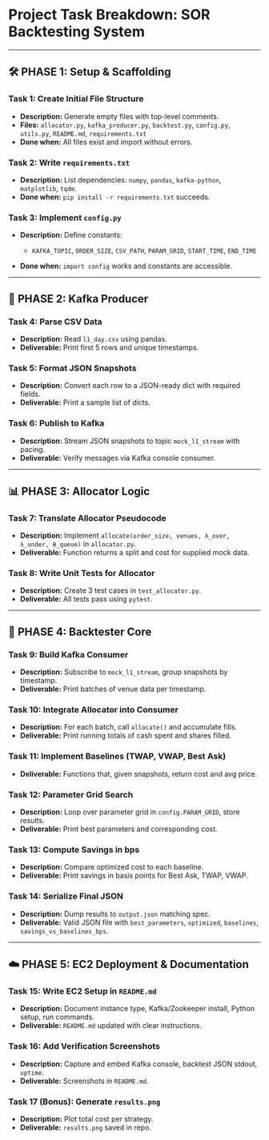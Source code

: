 # Project Task Breakdown: SOR Backtesting System

---

## 🛠️ PHASE 1: Setup & Scaffolding

### Task 1: Create Initial File Structure

* **Description:** Generate empty files with top-level comments.
* **Files:** `allocator.py`, `kafka_producer.py`, `backtest.py`, `config.py`, `utils.py`, `README.md`, `requirements.txt`
* **Done when:** All files exist and import without errors.

### Task 2: Write `requirements.txt`

* **Description:** List dependencies: `numpy`, `pandas`, `kafka-python`, `matplotlib`, `tqdm`.
* **Done when:** `pip install -r requirements.txt` succeeds.

### Task 3: Implement `config.py`

* **Description:** Define constants:

  * `KAFKA_TOPIC`, `ORDER_SIZE`, `CSV_PATH`, `PARAM_GRID`, `START_TIME`, `END_TIME`
* **Done when:** `import config` works and constants are accessible.

---

## 🧩 PHASE 2: Kafka Producer

### Task 4: Parse CSV Data

* **Description:** Read `l1_day.csv` using pandas.
* **Deliverable:** Print first 5 rows and unique timestamps.

### Task 5: Format JSON Snapshots

* **Description:** Convert each row to a JSON-ready dict with required fields.
* **Deliverable:** Print a sample list of dicts.

### Task 6: Publish to Kafka

* **Description:** Stream JSON snapshots to topic `mock_l1_stream` with pacing.
* **Deliverable:** Verify messages via Kafka console consumer.

---

## 📊 PHASE 3: Allocator Logic

### Task 7: Translate Allocator Pseudocode

* **Description:** Implement `allocate(order_size, venues, λ_over, λ_under, θ_queue)` in `allocator.py`.
* **Deliverable:** Function returns a split and cost for supplied mock data.

### Task 8: Write Unit Tests for Allocator

* **Description:** Create 3 test cases in `test_allocator.py`.
* **Deliverable:** All tests pass using `pytest`.

---

## 🧪 PHASE 4: Backtester Core

### Task 9: Build Kafka Consumer

* **Description:** Subscribe to `mock_l1_stream`, group snapshots by timestamp.
* **Deliverable:** Print batches of venue data per timestamp.

### Task 10: Integrate Allocator into Consumer

* **Description:** For each batch, call `allocate()` and accumulate fills.
* **Deliverable:** Print running totals of cash spent and shares filled.

### Task 11: Implement Baselines (TWAP, VWAP, Best Ask)

* **Deliverable:** Functions that, given snapshots, return cost and avg price.

### Task 12: Parameter Grid Search

* **Description:** Loop over parameter grid in `config.PARAM_GRID`, store results.
* **Deliverable:** Print best parameters and corresponding cost.

### Task 13: Compute Savings in bps

* **Description:** Compare optimized cost to each baseline.
* **Deliverable:** Print savings in basis points for Best Ask, TWAP, VWAP.

### Task 14: Serialize Final JSON

* **Description:** Dump results to `output.json` matching spec.
* **Deliverable:** Valid JSON file with `best_parameters`, `optimized`, `baselines`, `savings_vs_baselines_bps`.

---

## ☁️ PHASE 5: EC2 Deployment & Documentation

### Task 15: Write EC2 Setup in `README.md`

* **Description:** Document instance type, Kafka/Zookeeper install, Python setup, run commands.
* **Deliverable:** `README.md` updated with clear instructions.

### Task 16: Add Verification Screenshots

* **Description:** Capture and embed Kafka console, backtest JSON stdout, `uptime`.
* **Deliverable:** Screenshots in `README.md`.

### Task 17 (Bonus): Generate `results.png`

* **Description:** Plot total cost per strategy.
* **Deliverable:** `results.png` saved in repo.
